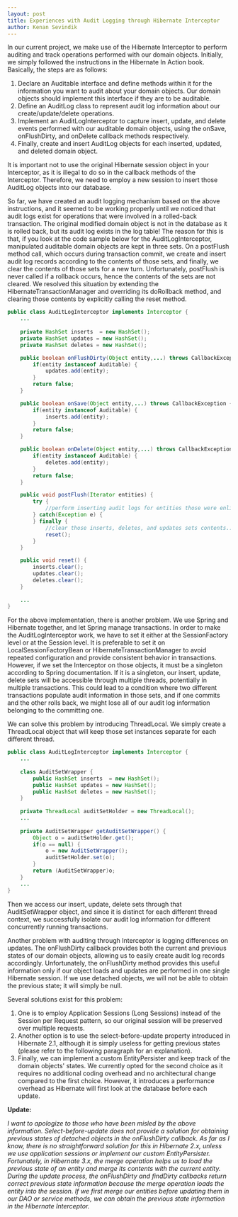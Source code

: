 ```yaml
---
layout: post
title: Experiences with Audit Logging through Hibernate Interceptor
author: Kenan Sevindik
---
```

In our current project, we make use of the Hibernate Interceptor to perform auditing and track operations performed with 
our domain objects. Initially, we simply followed the instructions in the Hibernate In Action book. Basically, the steps 
are as follows:

1. Declare an Auditable interface and define methods within it for the information you want to audit about your domain objects. Our domain objects should implement this interface if they are to be auditable.
2. Define an AuditLog class to represent audit log information about our create/update/delete operations.
3. Implement an AuditLogInterceptor to capture insert, update, and delete events performed with our auditable domain objects, using the onSave, onFlushDirty, and onDelete callback methods respectively.
4. Finally, create and insert AuditLog objects for each inserted, updated, and deleted domain object.
   
It is important not to use the original Hibernate session object in your Interceptor, as it is illegal to do so in the 
callback methods of the Interceptor. Therefore, we need to employ a new session to insert those AuditLog objects into our 
database.

So far, we have created an audit logging mechanism based on the above instructions, and it seemed to be working properly 
until we noticed that audit logs exist for operations that were involved in a rolled-back transaction. The original 
modified domain object is not in the database as it is rolled back, but its audit log exists in the log table! The reason 
for this is that, if you look at the code sample below for the AuditLogInterceptor, manipulated auditable domain objects 
are kept in three sets. On a postFlush method call, which occurs during transaction commit, we create and insert audit 
log records according to the contents of those sets, and finally, we clear the contents of those sets for a new turn. 
Unfortunately, postFlush is never called if a rollback occurs, hence the contents of the sets are not cleared. We 
resolved this situation by extending the HibernateTransactionManager and overriding its doRollback method, and clearing 
those contents by explicitly calling the reset method.

```java
public class AuditLogInterceptor implements Interceptor {
    ...
    
    private HashSet inserts  = new HashSet();
    private HashSet updates = new HashSet();
    private HashSet deletes = new HashSet();

    public boolean onFlushDirty(Object entity,...) throws CallbackException {
        if(entity instanceof Auditable) {
            updates.add(entity);
        }
        return false;
    }

    public boolean onSave(Object entity,...) throws CallbackException {
        if(entity instanceof Auditable) {
            inserts.add(entity);
        }
        return false;
    }

    public boolean onDelete(Object entity,...) throws CallbackException {
        if(entity instanceof Auditable) {
            deletes.add(entity);
        }
        return false;
    }

    public void postFlush(Iterator entities) {
        try {
            //perform inserting audit logs for entities those were enlisted in inserts, //updates, and deletes sets...
        } catch(Exception e) {
        } finally {
            //clear those inserts, deletes, and updates sets contents...
            reset();
        }
    }

    public void reset() {
        inserts.clear();
        updates.clear();
        deletes.clear();
    }
    
    ...
}
```

For the above implementation, there is another problem. We use Spring and Hibernate together, and let Spring manage 
transactions. In order to make the AuditLogInterceptor work, we have to set it either at the SessionFactory level or at 
the Session level. It is preferable to set it on LocalSessionFactoryBean or HibernateTransactionManager to avoid repeated 
configuration and provide consistent behavior in transactions. However, if we set the Interceptor on those objects, it 
must be a singleton according to Spring documentation. If it is a singleton, our insert, update, delete sets will be 
accessible through multiple threads, potentially in multiple transactions. This could lead to a condition where two 
different transactions populate audit information in those sets, and if one commits and the other rolls back, we might 
lose all of our audit log information belonging to the committing one.

We can solve this problem by introducing ThreadLocal. We simply create a ThreadLocal object that will keep those set 
instances separate for each different thread.

```java
public class AuditLogInterceptor implements Interceptor {
    ...
    
    class AuditSetWrapper {
        public HashSet inserts  = new HashSet();
        public HashSet updates = new HashSet();
        public HashSet deletes = new HashSet();
    }
    
    private ThreadLocal auditSetHolder = new ThreadLocal();
    ...
    
    private AuditSetWrapper getAuditSetWrapper() {
        Object o = auditSetHolder.get();
        if(o == null) {
            o = new AuditSetWrapper();
            auditSetHolder.set(o);
        }
        return (AuditSetWrapper)o;
    }
    ...
}
```

Then we access our insert, update, delete sets through that AuditSetWrapper object, and since it is distinct for each 
different thread context, we successfully isolate our audit log information for different concurrently running transactions.

Another problem with auditing through Interceptor is logging differences on updates. The onFlushDirty callback provides 
both the current and previous states of our domain objects, allowing us to easily create audit log records accordingly. 
Unfortunately, the onFlushDirty method provides this useful information only if our object loads and updates are performed 
in one single Hibernate session. If we use detached objects, we will not be able to obtain the previous state; it will 
simply be null.

Several solutions exist for this problem:

1. One is to employ Application Sessions (Long Sessions) instead of the Session per Request pattern, so our original session 
will be preserved over multiple requests.
2. Another option is to use the select-before-update property introduced in Hibernate 2.1, although it is simply useless for 
getting previous states (please refer to the following paragraph for an explanation).
3. Finally, we can implement a custom EntityPersister and keep track of the domain objects' states.
We currently opted for the second choice as it requires no additional coding overhead and no architectural change compared 
to the first choice. However, it introduces a performance overhead as Hibernate will first look at the database before 
each update.

**Update:**

_I want to apologize to those who have been misled by the above information. Select-before-update does not provide a 
solution for obtaining previous states of detached objects in the onFlushDirty callback. As far as I know, there is no 
straightforward solution for this in Hibernate 2.x, unless we use application sessions or implement our custom 
EntityPersister. Fortunately, in Hibernate 3.x, the merge operation helps us to load the previous state of an entity and 
merge its contents with the current entity. During the update process, the onFlushDirty and findDirty callbacks return 
correct previous state information because the merge operation loads the entity into the session. If we first merge our 
entities before updating them in our DAO or service methods, we can obtain the previous state information in the 
Hibernate Interceptor._
